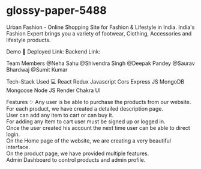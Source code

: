 # glossy-paper-5488


Urban Fashion - 
Online Shopping Site for Fashion & Lifestyle in India. India's Fashion Expert brings you a variety of footwear, Clothing, Accessories and lifestyle products.

Demo 🎥
Deployed Link: 
Backend Link:

Team Members
@Neha Sahu
@Shivendra Singh
@Deepak Pandey
@Saurav Bhardwaj
@Sumit Kumar

Tech-Stack Used 💻
React
Redux
Javascript
Cors
Express JS
MongoDB
Mongoose
Node JS
Render
Chakra UI

Features ✨
Any user is be able to purchase the products from our website.<br>
For each product, we have created a detailed description page.<br>
User can add any item to cart or can buy it.<br>
For adding any Item to cart user must be signed up or logged in.<br>
Once the user created his account the next time user can be able to direct login.<br>
On the Home page of the website, we are creating a very beautiful interface.<br>
On the product page, we have provided multiple features.<br>
Admin Dashboard to control products and admin profile.<br>



